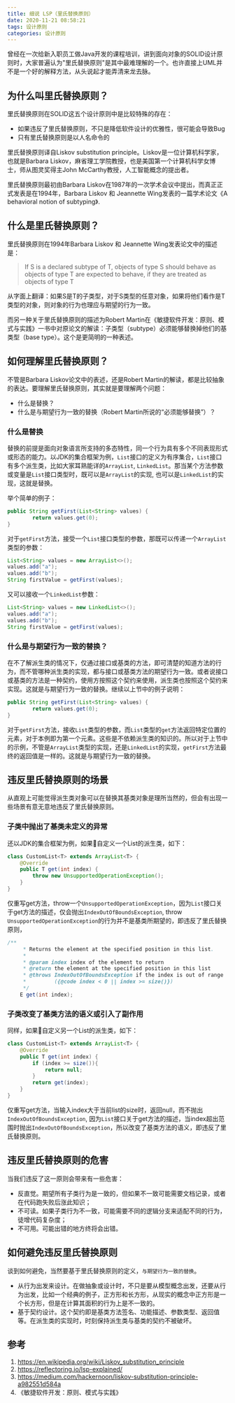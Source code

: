 ```yaml
---
title: 细说 LSP（里氏替换原则）
date: 2020-11-21 08:58:21
tags: 设计原则
categories: 设计原则
---
```


曾经在一次给新入职员工做Java开发的课程培训，讲到面向对象的SOLID设计原则时，大家普遍认为"里氏替换原则"是其中最难理解的一个。也许直接上UML并不是一个好的解释方法，从头说起才能弄清来龙去脉。

<!-- more -->

## 为什么叫里氏替换原则？
里氏替换原则在SOLID这五个设计原则中是比较特殊的存在：

- 如果违反了里氏替换原则，不只是降低软件设计的优雅性，很可能会导致Bug
- 只有里氏替换原则是以人名命令的
  
里氏替换原则译自Liskov substitution principle。Liskov是一位计算机科学家，也就是Barbara Liskov，麻省理工学院教授，也是美国第一个计算机科学女博士，师从图灵奖得主John McCarthy教授，人工智能概念的提出者。

里氏替换原则最初由Barbara Liskov在1987年的一次学术会议中提出，而真正正式发表是在1994年，Barbara Liskov 和 Jeannette Wing发表的一篇学术论文《A behavioral notion of subtyping》.

## 什么是里氏替换原则？
里氏替换原则在1994年Barbara Liskov 和 Jeannette Wing发表论文中的描述是：
>If S is a declared subtype of T, objects of type S should behave as objects of type T are expected to behave, if they are treated as objects of type T

从字面上翻译：如果S是T的子类型，对于S类型的任意对象，如果将他们看作是T类型的对象，则对象的行为也理应与期望的行为一致。

而另一种关于里氏替换原则的描述为Robert Martin在《敏捷软件开发：原则、模式与实践》一书中对原论文的解读：子类型（subtype）必须能够替换掉他们的基类型（base type）。这个是更简明的一种表述。

## 如何理解里氏替换原则？
不管是Barbara Liskov论文中的表述，还是Robert Martin的解读，都是比较抽象的表达。要理解里氏替换原则，其实就是要理解两个问题：

- 什么是替换？
- 什么是与期望行为一致的替换（Robert Martin所说的“必须能够替换”）？

### 什么是替换

替换的前提是面向对象语言所支持的多态特性，同一个行为具有多个不同表现形式或形态的能力。以JDK的集合框架为例，`List`接口的定义为有序集合，`List`接口有多个派生类，比如大家耳熟能详的`ArrayList`, `LinkedList`。那当某个方法参数或变量是`List`接口类型时，既可以是`ArrayList`的实现, 也可以是`LinkedList`的实现，这就是替换。

举个简单的例子：

```java
public String getFirst(List<String> values) {
        return values.get(0);
}
```

对于`getFirst`方法，接受一个`List`接口类型的参数，那既可以传递一个`ArrayList`类型的参数：

```java
List<String> values = new ArrayList<>();
values.add("a");
values.add("b");
String firstValue = getFirst(values);
```

又可以接收一个`LinkedList`参数：

```java
List<String> values = new LinkedList<>();
values.add("a");
values.add("b");
String firstValue = getFirst(values);
```

### 什么是与期望行为一致的替换？
在不了解派生类的情况下，仅通过接口或基类的方法，即可清楚的知道方法的行为，而不管哪种派生类的实现，都与接口或基类方法的期望行为一致。或者说接口或基类的方法是一种契约，使用方按照这个契约来使用，派生类也按照这个契约来实现。这就是与期望行为一致的替换。继续以上节中的例子说明：

```java
public String getFirst(List<String> values) {
        return values.get(0);
}
```

对于`getFirst`方法，接收`List`类型的参数，而`List`类型的`get`方法返回特定位置的元素，对于本例即为第一个元素。这些是不依赖派生类的知识的。所以对于上节中的示例，不管是`ArrayList`类型的实现，还是`LinkedList`的实现，`getFirst`方法最终的返回值是一样的。这就是与期望行为一致的替换。

## 违反里氏替换原则的场景
从直观上可能觉得派生类对象可以在替换其基类对象是理所当然的，但会有出现一些场景有意无意地违反了里氏替换原则。

### 子类中抛出了基类未定义的异常
还以JDK的集合框架为例，如果自定义一个List的派生类，如下：

```java
class CustomList<T> extends ArrayList<T> {
    @Override
    public T get(int index) {
        throw new UnsupportedOperationException();
    }
}
```

仅重写get方法，throw一个`UnsupportedOperationException`，因为`List`接口关于get方法的描述，仅会抛出`IndexOutOfBoundsException`, throw `UnsupportedOperationException`的行为并不是基类所期望的，即违反了里氏替换原则，

```java
/**
     * Returns the element at the specified position in this list.
     *
     * @param index index of the element to return
     * @return the element at the specified position in this list
     * @throws IndexOutOfBoundsException if the index is out of range
     *         ({@code index < 0 || index >= size()})
     */
    E get(int index);
```

### 子类改变了基类方法的语义或引入了副作用
同样，如果自定义另一个List的派生类，如下：

```java
class CustomList<T> extends ArrayList<T> {
    @Override
    public T get(int index) {
        if (index >= size()){
            return null;
        }
        return get(index);
    }
}
```

仅重写get方法，当输入index大于当前list的size时，返回null，而不抛出`IndexOutOfBoundsException`, 因为`List`接口关于get方法的描述，当index超出范围时抛出`IndexOutOfBoundsException`，所以改变了基类方法的语义，即违反了里氏替换原则。

## 违反里氏替换原则的危害
当我们违反了这一原则会带来有一些危害：

- 反直觉。期望所有子类行为是一致的，但如果不一致可能需要文档记录，或者在代码跑失败后涨此知识；
- 不可读。如果子类行为不一致，可能需要不同的逻辑分支来适配不同的行为，徒增代码复杂度；
- 不可用。可能出错的地方终将会出错。

## 如何避免违反里氏替换原则
谈到如何避免，当然要基于里氏替换原则的定义，`与期望行为一致的替换`。

- 从行为出发来设计。在做抽象或设计时，不只是要从模型概念出发，还要从行为出发，比如一个经典的例子，正方形和长方形，从现实的概念中正方形是一个长方形，但是在计算其面积的行为上是不一致的。
- 基于契约设计。这个契约即是基类方法签名、功能描述、参数类型、返回值等。在派生类的实现时，时刻保持派生类与基类的契约不被破坏。

## 参考

1. https://en.wikipedia.org/wiki/Liskov_substitution_principle
2. https://reflectoring.io/lsp-explained/
3. https://medium.com/hackernoon/liskov-substitution-principle-a982551d584a
4. 《敏捷软件开发：原则、模式与实践》
